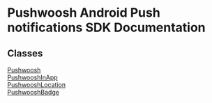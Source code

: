 # Pushwoosh Android Push notifications SDK Documentation #

## Classes
[Pushwoosh](Pushwoosh.md)  
[PushwooshInApp](/inapp/PushwooshInApp.md)  
[PushwooshLocation](location/PushwooshLocation.md)  
[PushwooshBadge](badge/PushwooshBadge.md)  
